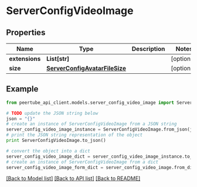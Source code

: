 # ServerConfigVideoImage


## Properties
Name | Type | Description | Notes
------------ | ------------- | ------------- | -------------
**extensions** | **List[str]** |  | [optional] 
**size** | [**ServerConfigAvatarFileSize**](ServerConfigAvatarFileSize.md) |  | [optional] 

## Example

```python
from peertube_api_client.models.server_config_video_image import ServerConfigVideoImage

# TODO update the JSON string below
json = "{}"
# create an instance of ServerConfigVideoImage from a JSON string
server_config_video_image_instance = ServerConfigVideoImage.from_json(json)
# print the JSON string representation of the object
print ServerConfigVideoImage.to_json()

# convert the object into a dict
server_config_video_image_dict = server_config_video_image_instance.to_dict()
# create an instance of ServerConfigVideoImage from a dict
server_config_video_image_form_dict = server_config_video_image.from_dict(server_config_video_image_dict)
```
[[Back to Model list]](../README.md#documentation-for-models) [[Back to API list]](../README.md#documentation-for-api-endpoints) [[Back to README]](../README.md)


